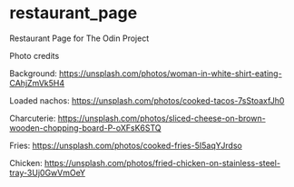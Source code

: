 # restaurant_page
Restaurant Page for The Odin Project

Photo credits

Background:
https://unsplash.com/photos/woman-in-white-shirt-eating-CAhjZmVk5H4

Loaded nachos:
https://unsplash.com/photos/cooked-tacos-7sStoaxfJh0

Charcuterie:
https://unsplash.com/photos/sliced-cheese-on-brown-wooden-chopping-board-P-oXFsK6STQ

Fries:
https://unsplash.com/photos/cooked-fries-5I5aqYJrdso

Chicken:
https://unsplash.com/photos/fried-chicken-on-stainless-steel-tray-3Uj0GwVmOeY

